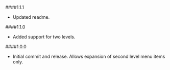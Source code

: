 ####1.1.1
- Updated readme.

####1.1.0
- Added support for two levels.

####1.0.0
- Initial commit and release. Allows expansion of second level menu items only.
